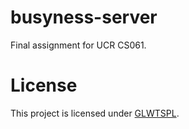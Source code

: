 # busyness-server
Final assignment for UCR CS061.
# License
This project is licensed under [GLWTSPL](https://github.com/me-shaon/GLWTPL).
